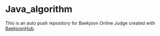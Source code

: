 # Java_algorithm
This is an auto push repository for Baekjoon Online Judge created with [BaekjoonHub](https://github.com/BaekjoonHub/BaekjoonHub).
